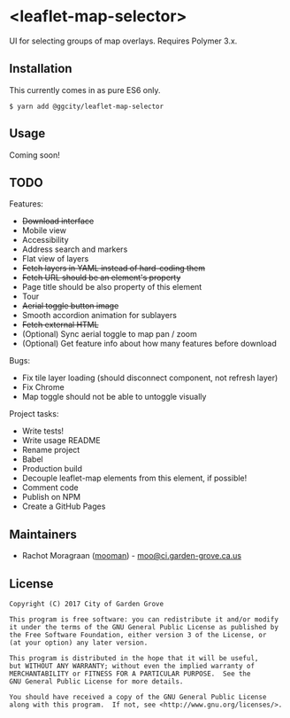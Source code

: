 # \<leaflet-map-selector\>

UI for selecting groups of map overlays. Requires Polymer 3.x.

Installation
------------

This currently comes in as pure ES6 only.

    $ yarn add @ggcity/leaflet-map-selector

Usage
-----

Coming soon!


TODO
----

Features:
* ~~Download interface~~
* Mobile view
* Accessibility
* Address search and markers
* Flat view of layers
* ~~Fetch layers in YAML instead of hard-coding them~~
* ~~Fetch URL should be an element's property~~
* Page title should be also property of this element
* Tour
* ~~Aerial toggle button image~~
* Smooth accordion animation for sublayers
* ~~Fetch external HTML~~
* (Optional) Sync aerial toggle to map pan / zoom
* (Optional) Get feature info about how many features before download

Bugs:
* Fix tile layer loading (should disconnect component, not refresh layer)
* Fix Chrome
* Map toggle should not be able to untoggle visually

Project tasks:
* Write tests!
* Write usage README
* Rename project
* Babel
* Production build
* Decouple leaflet-map elements from this element, if possible!
* Comment code
* Publish on NPM
* Create a GitHub Pages

Maintainers
-----------

* Rachot Moragraan ([mooman](https://github.com/mooman)) - moo@ci.garden-grove.ca.us

License
-------

    Copyright (C) 2017 City of Garden Grove

    This program is free software: you can redistribute it and/or modify
    it under the terms of the GNU General Public License as published by
    the Free Software Foundation, either version 3 of the License, or
    (at your option) any later version.

    This program is distributed in the hope that it will be useful,
    but WITHOUT ANY WARRANTY; without even the implied warranty of
    MERCHANTABILITY or FITNESS FOR A PARTICULAR PURPOSE.  See the
    GNU General Public License for more details.

    You should have received a copy of the GNU General Public License
    along with this program.  If not, see <http://www.gnu.org/licenses/>.